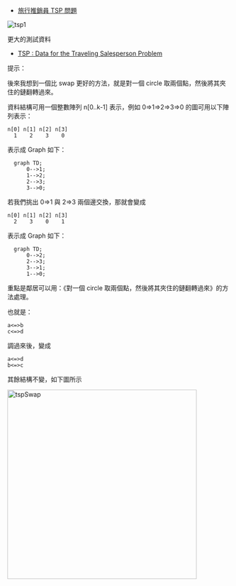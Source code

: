 * [旅行推銷員 TSP 問題](https://zh.wikipedia.org/wiki/%E6%97%85%E8%A1%8C%E6%8E%A8%E9%94%80%E5%91%98%E9%97%AE%E9%A2%98)

![tsp1](https://user-images.githubusercontent.com/1188390/157585530-5390cb2e-19a4-4d5a-aeb0-8ac35557f311.png)

更大的測試資料

* [TSP : Data for the Traveling Salesperson Problem](https://people.sc.fsu.edu/~jburkardt/datasets/tsp/tsp.html)

提示：

後來我想到一個比 swap 更好的方法，就是對一個 circle 取兩個點，然後將其夾住的鏈翻轉過來。

資料結構可用一個整數陣列 n[0..k-1] 表示，例如 0=>1=>2=>3=>0 的圖可用以下陣列表示：

```
n[0] n[1] n[2] n[3]
  1    2    3    0
```

表示成 Graph 如下：

```mermaid
  graph TD;
      0-->1;
      1-->2;
      2-->3;
      3-->0;
```

若我們挑出 0=>1 與 2=>3 兩個邊交換，那就會變成

```
n[0] n[1] n[2] n[3]
  2    3    0    1
```

表示成 Graph 如下：

```mermaid
  graph TD;
      0-->2;
      2-->3;
      3-->1;
      1-->0;
```

重點是鄰居可以用：《對一個 circle 取兩個點，然後將其夾住的鏈翻轉過來》的方法處理。

也就是：

```
a<=>b
c<=>d
```

調過來後，變成

```
a<=>d
b<=>c
```

其餘結構不變，如下圖所示

<img width="427" alt="tspSwap" src="https://user-images.githubusercontent.com/1188390/157602579-bbdb7321-396c-400c-9a3a-736c44ae8833.png">
